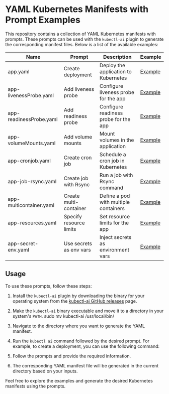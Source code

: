 # YAML Kubernetes Manifests with Prompt Examples

This repository contains a collection of YAML Kubernetes manifests with prompts. These prompts can be used with the `kubectl-ai` plugin to generate the corresponding manifest files. Below is a list of the available examples:

| Name                   | Prompt                  | Description                          | Example                                               |
|------------------------|-------------------------|--------------------------------------|-------------------------------------------------------|
| app.yaml               | Create deployment       | Deploy the application to Kubernetes  | [Example](./examples/app.yaml)                          |
| app-livenessProbe.yaml | Add liveness probe      | Configure liveness probe for the app | [Example](./examples/app-livenessProbe.yaml)            |
| app-readinessProbe.yaml| Add readiness probe     | Configure readiness probe for the app| [Example](./examples/app-readinessProbe.yaml)           |
| app-volumeMounts.yaml  | Add volume mounts       | Mount volumes in the application     | [Example](./examples/app-volumeMounts.yaml)             |
| app-cronjob.yaml       | Create cron job         | Schedule a cron job in Kubernetes    | [Example](./examples/app-cronjob.yaml)                  |
| app-job-rsync.yaml     | Create job with Rsync   | Run a job with Rsync command         | [Example](./examples/app-job-rsync.yaml)                |
| app-multicontainer.yaml| Create multi-container  | Define a pod with multiple containers| [Example](./examples/app-multicontainer.yaml)           |
| app-resources.yaml     | Specify resource limits | Set resource limits for the app       | [Example](./examples/app-resources.yaml)                |
| app-secret-env.yaml    | Use secrets as env vars | Inject secrets as environment vars   | [Example](./examples/app-secret-env.yaml)               |

## Usage

To use these prompts, follow these steps:

1. Install the `kubectl-ai` plugin by downloading the binary for your operating system from the [kubectl-ai GitHub releases](https://github.com/sozercan/kubectl-ai/releases) page.

2. Make the `kubectl-ai` binary executable and move it to a directory in your system's `PATH`. sudo mv kubectl-ai /usr/local/bin/

3. Navigate to the directory where you want to generate the YAML manifest.

4. Run the `kubectl ai` command followed by the desired prompt. For example, to create a deployment, you can use the following command:

5. Follow the prompts and provide the required information.

6. The corresponding YAML manifest file will be generated in the current directory based on your inputs.

Feel free to explore the examples and generate the desired Kubernetes manifests using the prompts.


